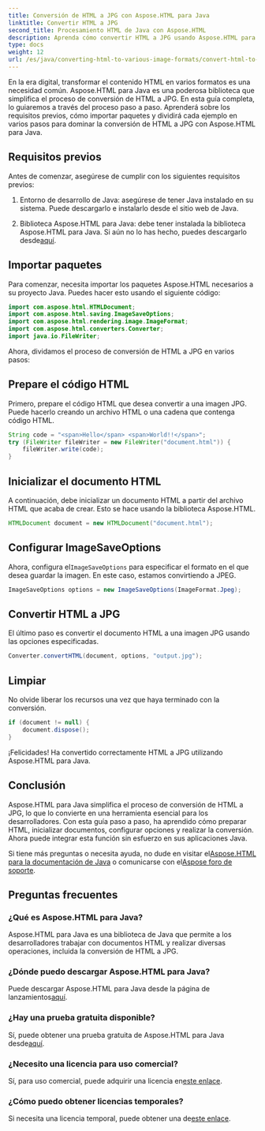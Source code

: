 ```yaml
---
title: Conversión de HTML a JPG con Aspose.HTML para Java
linktitle: Convertir HTML a JPG
second_title: Procesamiento HTML de Java con Aspose.HTML
description: Aprenda cómo convertir HTML a JPG usando Aspose.HTML para Java. Siga nuestra guía paso a paso para una conversión perfecta de HTML a JPG.
type: docs
weight: 12
url: /es/java/converting-html-to-various-image-formats/convert-html-to-jpg/
---
```


En la era digital, transformar el contenido HTML en varios formatos es una necesidad común. Aspose.HTML para Java es una poderosa biblioteca que simplifica el proceso de conversión de HTML a JPG. En esta guía completa, lo guiaremos a través del proceso paso a paso. Aprenderá sobre los requisitos previos, cómo importar paquetes y dividirá cada ejemplo en varios pasos para dominar la conversión de HTML a JPG con Aspose.HTML para Java.

## Requisitos previos

Antes de comenzar, asegúrese de cumplir con los siguientes requisitos previos:

1. Entorno de desarrollo de Java: asegúrese de tener Java instalado en su sistema. Puede descargarlo e instalarlo desde el sitio web de Java.

2.  Biblioteca Aspose.HTML para Java: debe tener instalada la biblioteca Aspose.HTML para Java. Si aún no lo has hecho, puedes descargarlo desde[aquí](https://releases.aspose.com/html/java/).

## Importar paquetes

Para comenzar, necesita importar los paquetes Aspose.HTML necesarios a su proyecto Java. Puedes hacer esto usando el siguiente código:

```java
import com.aspose.html.HTMLDocument;
import com.aspose.html.saving.ImageSaveOptions;
import com.aspose.html.rendering.image.ImageFormat;
import com.aspose.html.converters.Converter;
import java.io.FileWriter;
```

Ahora, dividamos el proceso de conversión de HTML a JPG en varios pasos:

## Prepare el código HTML

Primero, prepare el código HTML que desea convertir a una imagen JPG. Puede hacerlo creando un archivo HTML o una cadena que contenga código HTML.

```java
String code = "<span>Hello</span> <span>World!!</span>";
try (FileWriter fileWriter = new FileWriter("document.html")) {
    fileWriter.write(code);
}
```

## Inicializar el documento HTML

A continuación, debe inicializar un documento HTML a partir del archivo HTML que acaba de crear. Esto se hace usando la biblioteca Aspose.HTML.

```java
HTMLDocument document = new HTMLDocument("document.html");
```

## Configurar ImageSaveOptions

 Ahora, configura el`ImageSaveOptions` para especificar el formato en el que desea guardar la imagen. En este caso, estamos convirtiendo a JPEG.

```java
ImageSaveOptions options = new ImageSaveOptions(ImageFormat.Jpeg);
```

## Convertir HTML a JPG

El último paso es convertir el documento HTML a una imagen JPG usando las opciones especificadas.

```java
Converter.convertHTML(document, options, "output.jpg");
```

## Limpiar

No olvide liberar los recursos una vez que haya terminado con la conversión.

```java
if (document != null) {
    document.dispose();
}
```

¡Felicidades! Ha convertido correctamente HTML a JPG utilizando Aspose.HTML para Java.

## Conclusión

Aspose.HTML para Java simplifica el proceso de conversión de HTML a JPG, lo que lo convierte en una herramienta esencial para los desarrolladores. Con esta guía paso a paso, ha aprendido cómo preparar HTML, inicializar documentos, configurar opciones y realizar la conversión. Ahora puede integrar esta función sin esfuerzo en sus aplicaciones Java.

 Si tiene más preguntas o necesita ayuda, no dude en visitar el[Aspose.HTML para la documentación de Java](https://reference.aspose.com/html/java/) o comunicarse con el[Aspose foro de soporte](https://forum.aspose.com/).

## Preguntas frecuentes

### ¿Qué es Aspose.HTML para Java?
Aspose.HTML para Java es una biblioteca de Java que permite a los desarrolladores trabajar con documentos HTML y realizar diversas operaciones, incluida la conversión de HTML a JPG.

### ¿Dónde puedo descargar Aspose.HTML para Java?
 Puede descargar Aspose.HTML para Java desde la página de lanzamientos[aquí](https://releases.aspose.com/html/java/).

### ¿Hay una prueba gratuita disponible?
 Sí, puede obtener una prueba gratuita de Aspose.HTML para Java desde[aquí](https://releases.aspose.com/).

### ¿Necesito una licencia para uso comercial?
 Sí, para uso comercial, puede adquirir una licencia en[este enlace](https://purchase.aspose.com/buy).

### ¿Cómo puedo obtener licencias temporales?
Si necesita una licencia temporal, puede obtener una de[este enlace](https://purchase.aspose.com/temporary-license/).